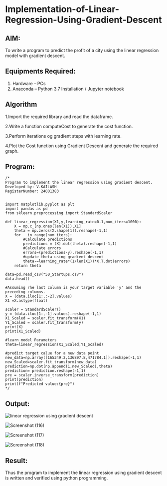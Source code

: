 # Implementation-of-Linear-Regression-Using-Gradient-Descent

## AIM:
To write a program to predict the profit of a city using the linear regression model with gradient descent.

## Equipments Required:
1. Hardware – PCs
2. Anaconda – Python 3.7 Installation / Jupyter notebook

## Algorithm
1.Import the required library and read the dataframe.

2.Write a function computeCost to generate the cost function.

3.Perform iterations og gradient steps with learning rate.

4.Plot the Cost function using Gradient Descent and generate the required graph.
 

## Program:
```
/*
Program to implement the linear regression using gradient descent.
Developed by: V.KAILASH
RegisterNumber: 24001383


import matplotlib.pyplot as plt
import pandas as pd
from sklearn.preprocessing import StandardScaler

def linear_regression(X1,y,learning_rate=0.1,num_iters=1000):
    X = np.c_[np.ones(len(X1)),X1]
    theta = np.zeros(X.shape[1]).reshape(-1,1)
    for _ in range(num_iters):
        #Calculate predictions
        predictions = (X).dot(theta).reshape(-1,1)
        #Calculate errors
        errors=(predictions-y).reshape(-1,1)
        #update theta using gradient descent
        theta-=learning_rate*(1/len(X1))*X.T.dot(errors)
    return theta

data=pd.read_csv("50_Startups.csv")
data.head()

#Assuming rhe last column is your target variable 'y' and the preceding columns.
X = (data.iloc[1:,:-2].values)
X1 =X.astype(float)

scaler = StandardScaler()
y = (data.iloc[1:,-1].values).reshape(-1,1)
X1_Scaled = scaler.fit_transform(X1)
Y1_Scaled = scaler.fit_transform(y)
print(X)
print(X1_Scaled)

#learn model Parameters
theta=linear_regression(X1_Scaled,Y1_Scaled)

#predict target calue for a new data point
new_data=np.array([165349.2,136897.8,471784.1]).reshape(-1,1)
new_Scaled=scaler.fit_transform(new_data)
prediction=np.dot(np.append(1,new_Scaled),theta)
prediction= prediction.reshape(-1,1)
pre = scaler.inverse_transform(prediction)
print(prediction)
print(f"Predicted value:{pre}")
*/
```

## Output:
![linear regression using gradient descent](sam.png)




![Screenshot (116)](https://github.com/user-attachments/assets/95850d88-6927-4e2f-9c94-445c425540e4)
















![Screenshot (117)](https://github.com/user-attachments/assets/04114473-8315-41ef-98af-e9c6a0b359cd)













![Screenshot (118)](https://github.com/user-attachments/assets/252782ff-1c71-41bc-9469-d2dd29742bd7)











## Result:
Thus the program to implement the linear regression using gradient descent is written and verified using python programming.
